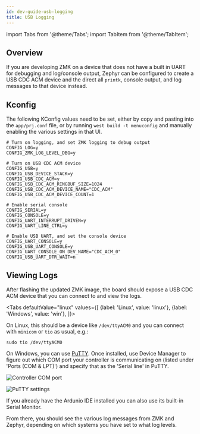 ```yaml
---
id: dev-guide-usb-logging
title: USB Logging
---
```


import Tabs from '@theme/Tabs';
import TabItem from '@theme/TabItem';

## Overview

If you are developing ZMK on a device that does not have a built in UART for debugging and log/console output,
Zephyr can be configured to create a USB CDC ACM device and the direct all `printk`, console output, and log
messages to that device instead.

## Kconfig

The following KConfig values need to be set, either by copy and pasting into the `app/prj.conf` file, or by running
`west build -t menuconfig` and manually enabling the various settings in that UI.

```
# Turn on logging, and set ZMK logging to debug output
CONFIG_LOG=y
CONFIG_ZMK_LOG_LEVEL_DBG=y

# Turn on USB CDC ACM device
CONFIG_USB=y
CONFIG_USB_DEVICE_STACK=y
CONFIG_USB_CDC_ACM=y
CONFIG_USB_CDC_ACM_RINGBUF_SIZE=1024
CONFIG_USB_CDC_ACM_DEVICE_NAME="CDC_ACM"
CONFIG_USB_CDC_ACM_DEVICE_COUNT=1

# Enable serial console
CONFIG_SERIAL=y
CONFIG_CONSOLE=y
CONFIG_UART_INTERRUPT_DRIVEN=y
CONFIG_UART_LINE_CTRL=y

# Enable USB UART, and set the console device
CONFIG_UART_CONSOLE=y
CONFIG_USB_UART_CONSOLE=y
CONFIG_UART_CONSOLE_ON_DEV_NAME="CDC_ACM_0"
CONFIG_USB_UART_DTR_WAIT=n
```

## Viewing Logs

After flashing the updated ZMK image, the board should expose a USB CDC ACM device that you can connect to and view the logs.

<Tabs
defaultValue="linux"
values={[
{label: 'Linux', value: 'linux'},
{label: 'Windows', value: 'win'},
]}>
<TabItem value="linux">

On Linux, this should be a device like `/dev/ttyACM0` and you can connect with `minicom` or `tio` as usual, e.g.:

```
sudo tio /dev/ttyACM0
```

</TabItem>
<TabItem value="win">

On Windows, you can use [PuTTY](https://www.putty.org/). Once installed, use Device Manager to figure out which COM port your controller is communicating on (listed under 'Ports (COM & LPT)') and specify that as the 'Serial line' in PuTTY.

![Controller COM port](./assets/usb-logging/com.jpg)

![PuTTY settings](assets/usb-logging/putty.jpg)

If you already have the Ardunio IDE installed you can also use its built-in Serial Monitor.

</TabItem>
</Tabs>

From there, you should see the various log messages from ZMK and Zephyr, depending on which systems you have set to what log levels.

